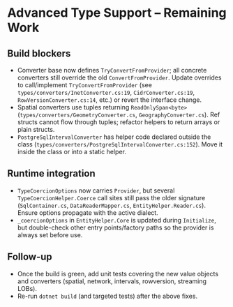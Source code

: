 # Advanced Type Support – Remaining Work

## Build blockers
- Converter base now defines `TryConvertFromProvider`; all concrete converters still override the old `ConvertFromProvider`. Update overrides to call/implement `TryConvertFromProvider` (see `types/converters/InetConverter.cs:19`, `CidrConverter.cs:19`, `RowVersionConverter.cs:14`, etc.) or revert the interface change.
- Spatial converters use tuples returning `ReadOnlySpan<byte>` (`types/converters/GeometryConverter.cs`, `GeographyConverter.cs`). Ref structs cannot flow through tuples; refactor helpers to return arrays or plain structs.
- `PostgreSqlIntervalConverter` has helper code declared outside the class (`types/converters/PostgreSqlIntervalConverter.cs:152`). Move it inside the class or into a static helper.

## Runtime integration
- `TypeCoercionOptions` now carries `Provider`, but several `TypeCoercionHelper.Coerce` call sites still pass the older signature (`SqlContainer.cs`, `DataReaderMapper.cs`, `EntityHelper.Reader.cs`). Ensure options propagate with the active dialect.
- `_coercionOptions` in `EntityHelper.Core` is updated during `Initialize`, but double-check other entry points/factory paths so the provider is always set before use.

## Follow-up
- Once the build is green, add unit tests covering the new value objects and converters (spatial, network, intervals, rowversion, streaming LOBs).
- Re-run `dotnet build` (and targeted tests) after the above fixes.

